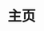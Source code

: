 ---
home: true
layout: BlogHome
icon: home
title: 主页
heroImage: /logo.ico
heroText: FlyingPig278的博客
heroFullScreen: true
tagline: 一个无忧无虑的人呀~
projects:
  - icon: circle-info
    name: 关于本站
    desc: 关于本站的详细介绍~
    link: /about.md

  - icon: star
    name: 收藏夹
    desc: 点我发现新大陆~
    link: /collection/
    
  - icon: paper-plane
    name: 随笔
    desc: 偶尔的闲暇思考
    link: /note/

  # - icon: article
  #   name: 文章名称
  #   desc: 文章详细描述
  #   link: https://你的文章链接

  # - icon: friend
  #   name: 伙伴名称
  #   desc: 伙伴详细介绍
  #   link: https://你的伙伴链接

  # - icon: /logo.svg
  #   name: 自定义项目
  #   desc: 自定义详细介绍
  #   link: https://你的自定义链接

footer: ✨长风破浪会有时，直挂云帆济沧海✨
---
